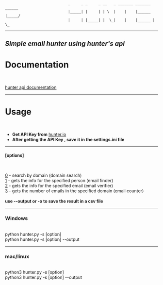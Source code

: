                                  _     _ _     _ __   _ _______ _______  ______
                                 |_____| |     | | \  |    |    |______ |_____/
                                 |     | |_____| |  \_|    |    |______ |    \_


---

**_Simple email hunter using hunter's api_**
---


# Documentation 
<br>

[hunter api documentation](https://hunter.io/api-documentation/v2)

---

# Usage 
<br>

* **Get API Key from** [hunter.io](https://hunter.io/api-keys)
* **After getting the API Key , save it in the settings.ini file**

---

#### [options]

<br>

[0](https://hunter.io/api-documentation/v2#domain-search) - search by domain (domain search) <br>
[1](https://hunter.io/api-documentation/v2#email-finder) - gets the info for the specified person (email finder) <br>
[2](https://hunter.io/api-documentation/v2#email-verifier) - gets the info for the specified email (email verifier) <br>
[3](https://hunter.io/api-documentation/v2#email-count) - gets the number of emails in the specified domain (email counter) <br>
<br>
**use --output or -o to save the result in a csv file** 
<br>

---


### Windows 
<br>
python hunter.py -s [option] <br>
python hunter.py -s [option] --output 

<br>

---

### mac/linux
<br>
python3 hunter.py -s [option] <br>
python3 hunter.py -s [option] --output




